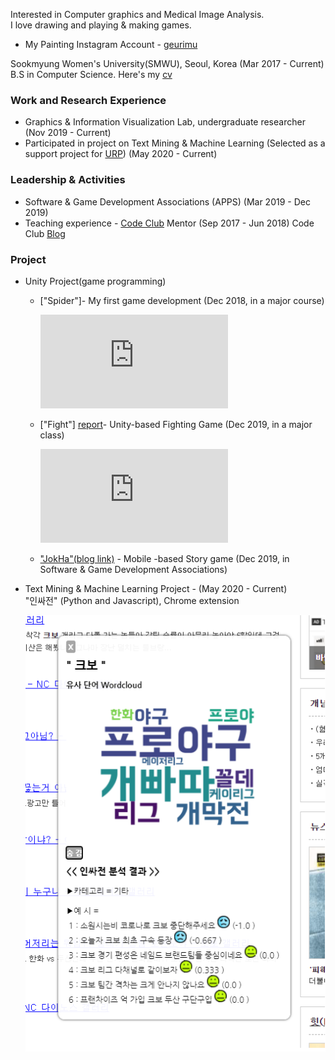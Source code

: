 ﻿
Interested in Computer graphics and Medical Image Analysis.  
I love drawing and playing & making games.
- My Painting Instagram Account - [geurimu](https://www.instagram.com/geu_rimu/)


Sookmyung Women's University(SMWU), Seoul, Korea (Mar 2017 - Current)
B.S in Computer Science.  Here's my [cv](/assets/cv.pdf)


### Work and Research Experience
- Graphics & Information Visualization Lab, undergraduate researcher (Nov 2019 - Current)
- Participated in project on Text Mining & Machine Learning         (Selected as a support project for [URP](https://www.kofac.re.kr/web/contents/openBusiness1-1.do?schM=view&id=17802)) (May 2020 - Current)

### Leadership & Activities
- Software & Game Development Associations (APPS) (Mar 2019 - Dec 2019)
- Teaching experience - [Code Club](https://codeclubkorea.org/) Mentor (Sep 2017 - Jun 2018) 
Code Club [Blog](https://blog.naver.com/spqjf12345)


### Project 
- Unity Project(game programming) 
  - ["Spider"]- My first game development (Dec 2018, in a major course)    
     <iframe class="youtube" src="https://youtu.be/toielYhi51o"  frameborder="0" allow="autoplay; encrypted-media" allowfullscreen></iframe>  
    
    
  - ["Fight"] [report](/assets/report.pdf)- Unity-based Fighting Game (Dec 2019, in a major class)
      <iframe class="youtube" src="https://youtu.be/1GsifDAfudc"  frameborder="0" allow="autoplay; encrypted-media" allowfullscreen></iframe>  
    
  
  - ["JokHa"(blog link)](https://m.blog.naver.com/inhahrdgame/221870175040) - Mobile -based Story game (Dec 2019, in Software & Game Development Associations)

- Text Mining & Machine Learning Project - (May 2020 - Current)    
     "인싸전" (Python and Javascript), Chrome extension  
     
     ![ex_screenshot](/assets/inside.jpg)
